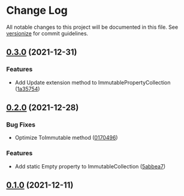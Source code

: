 # Change Log

All notable changes to this project will be documented in this file. See [versionize](https://github.com/saintedlama/versionize) for commit guidelines.

<a name="0.3.0"></a>
## [0.3.0](https://www.github.com/Kantaiko/Properties/releases/tag/v0.3.0) (2021-12-31)

### Features

* Add Update extension method to ImmutablePropertyCollection ([1a35754](https://www.github.com/Kantaiko/Properties/commit/1a35754d34c599ec4bf93c601c95be3b7a550b22))

<a name="0.2.0"></a>
## [0.2.0](https://www.github.com/Kantaiko/Properties/releases/tag/v0.2.0) (2021-12-28)

### Bug Fixes

* Optimize ToImmutable method ([0170496](https://www.github.com/Kantaiko/Properties/commit/01704966c8ef1700ad919e2a83fdc0cf8b702d79))

### Features

* Add static Empty property to ImmutableCollection ([5abbea7](https://www.github.com/Kantaiko/Properties/commit/5abbea7616411d55fcc08b9cc17d8eb2bcc36ab6))

<a name="0.1.0"></a>
## [0.1.0](https://www.github.com/Kantaiko/Properties/releases/tag/v0.1.0) (2021-12-11)

